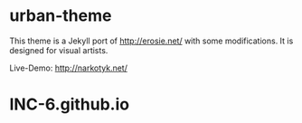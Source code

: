 # urban-theme

This theme is a Jekyll port of http://erosie.net/ with some modifications. It is designed for visual artists.

Live-Demo: http://narkotyk.net/
# INC-6.github.io
